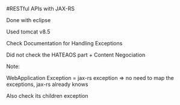 #RESTful APIs with JAX-RS


Done with eclipse 

Used tomcat v8.5 

Check Documentation for Handling Exceptions

Did not check the HATEAOS part + Content Negociation

Note:

WebApplication Exception = jax-rs exception => no need to map the exceptions, jax-rs already knows 

Also check its children exception 

